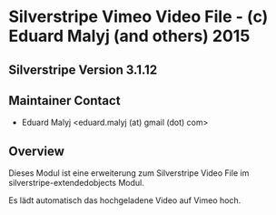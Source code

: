 # Silverstripe Vimeo Video File - (c) Eduard Malyj (and others) 2015

## Silverstripe Version 3.1.12

## Maintainer Contact 
 * Eduard Malyj
   <eduard.malyj (at) gmail (dot) com>
 

## Overview
Dieses Modul ist eine erweiterung zum Silverstripe Video File im silverstripe-extendedobjects Modul.

Es lädt automatisch das hochgeladene Video auf Vimeo hoch.
